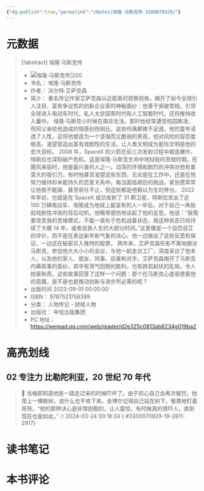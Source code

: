```yaml
---
{"dg-publish":true,"permalink":"/Notes/埃隆·马斯克传-3300070929/"}
---
```



# 元数据

> [!abstract] 埃隆·马斯克传
> - ![ 埃隆·马斯克传|200](https://cdn.weread.qq.com/weread/cover/37/cpplatform_gmaqcuuuamjkvu7knomjim/t7_cpplatform_gmaqcuuuamjkvu7knomjim1703077934.jpg)
> - 书名： 埃隆·马斯克传
> - 作者： 沃尔特·艾萨克森
> - 简介： 著名传记作家艾萨克森以近距离的观察视角，揭开了如今全球引人注目、富有争议性的创新企业家的神秘面纱：他善于突破常规，引领全球进入电动车时代、私人太空探索时代和人工智能时代，还将推特收入囊中。 埃隆·马斯克小时候在南非生活，那时他经常遭受校园欺凌，但同父亲给他造成的情感创伤相比，这些伤痛都微不足道。他的童年浸透了人性，这将他塑造为一个坚强而又脆弱的男孩，他对风险的容忍度极高，渴望营造出富有戏剧性的生活，让人类文明成为星际文明是他的宏大目标。 2008 年，SpaceX 的火箭在前三次发射过程中接连爆炸，特斯拉也深陷破产危机，这是埃隆·马斯克生命中地狱般的至暗时期。在飓风来临时，他是最兴奋的人之一。动荡的环境和剧烈的冲突对他有着莫大的吸引力，有时他甚至渴望这些东西，无论是在工作中，还是在他努力维持却未能持久的恋爱关系中。每当面临艰巨的挑战，紧张感常常让他夜不能寐，甚至呕吐不止，但这些都是他赖以为生的养分。 2022 年年初，也就是在 SpaceX 成功发射了 31 颗卫星、特斯拉卖出了近 100 万辆电动车、埃隆成为地球上最富有的人一年后，对于自己一再挑起戏剧性冲突的背后动机，他略带感伤地谈起了他的反思。他说：“我需要改变我的思维模式，不能一直处于危机战备状态，我这种状态已经持续了大概 14 年，或者说我人生的大部分时间。”这更像是一个自怨自艾的评价，而不是在表达新年新气象的决心。他一边做出了这些反思和保证，一边还在秘密买入推特的股票。 两年来，艾萨克森形影不离地跟访马斯克，参加他大大小小的会议，与他一起走访工厂，深度采访了他本人，以及他的家人、朋友、同事、前妻和对手。艾萨克森揭开了马斯克内幕故事的面纱，其中有荡气回肠的胜利，也有跌宕起伏的乱局，令人拍案称奇。这些故事回答了这样一个问题：那个在马斯克心底驱使着他的恶魔，是不是也是推动创新与进步所必需的呢？
> - 出版时间 2023-09-01 00:00:00
> - ISBN： 9787521758399
> - 分类： 人物传记 - 财经人物
> - 出版社： 中信出版集团
> - PC 地址：https://weread.qq.com/web/reader/d2e325c0813ab8234g019ba2

# 高亮划线

## 02 专注力 比勒陀利亚，20 世纪 70 年代

> 📌 当梅耶知道他是一路走过来的时候吓坏了。由于担心自己会再次被罚，他爬上一棵枫树，说什么也不肯下来。金博尔记得自己站在树下，敬畏地盯着哥哥。“他的那种决心是非常刚毅的，让人震惊，有时候真的很吓人，直到现在也是如此。”
> ⏱ 2024-03-24 00:18:24
{ #3300070929-19-2811-2917}


# 读书笔记

# 本书评论
